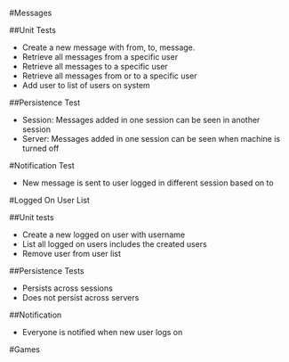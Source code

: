 #Messages

##Unit Tests
- Create a new message with from, to, message.
- Retrieve all messages from a specific user
- Retrieve all messages to a specific user
- Retrieve all messages from or to a specific user
- Add user to list of users on system

##Persistence Test
- Session: Messages added in one session can be seen in another session
- Server: Messages added in one session can be seen when machine is turned off

#Notification Test
- New message is sent to user logged in different session based on to

#Logged On User List

##Unit tests
- Create a new logged on user with username
- List all logged on users includes the created users
- Remove user from user list

##Persistence Tests
- Persists across sessions
- Does not persist across servers

##Notification
- Everyone is notified when new user logs on

#Games